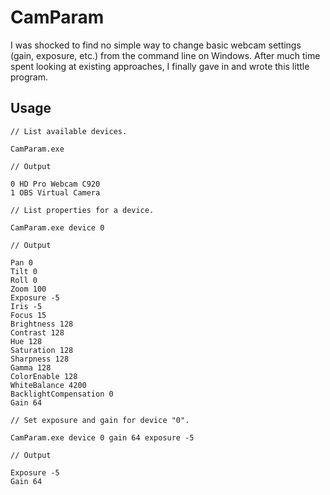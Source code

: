 # CamParam

I was shocked to find no simple way to change basic webcam settings (gain, exposure, etc.) from the command line on Windows. After much time spent looking at existing approaches, I finally gave in and wrote this little program.

## Usage

```
// List available devices.

CamParam.exe              

// Output

0 HD Pro Webcam C920     
1 OBS Virtual Camera
```

```
// List properties for a device.

CamParam.exe device 0

// Output

Pan 0
Tilt 0
Roll 0
Zoom 100
Exposure -5
Iris -5
Focus 15
Brightness 128
Contrast 128
Hue 128
Saturation 128
Sharpness 128
Gamma 128
ColorEnable 128
WhiteBalance 4200
BacklightCompensation 0
Gain 64
```

```
// Set exposure and gain for device "0".

CamParam.exe device 0 gain 64 exposure -5  

// Output

Exposure -5
Gain 64
```